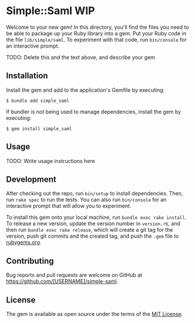 # Simple::Saml WIP

Welcome to your new gem! In this directory, you'll find the files you need to be able to package up your Ruby library into a gem. Put your Ruby code in the file `lib/simple/saml`. To experiment with that code, run `bin/console` for an interactive prompt.

TODO: Delete this and the text above, and describe your gem

## Installation

Install the gem and add to the application's Gemfile by executing:

    $ bundle add simple_saml

If bundler is not being used to manage dependencies, install the gem by executing:

    $ gem install simple_saml

## Usage

TODO: Write usage instructions here

## Development

After checking out the repo, run `bin/setup` to install dependencies. Then, run `rake spec` to run the tests. You can also run `bin/console` for an interactive prompt that will allow you to experiment.

To install this gem onto your local machine, run `bundle exec rake install`. To release a new version, update the version number in `version.rb`, and then run `bundle exec rake release`, which will create a git tag for the version, push git commits and the created tag, and push the `.gem` file to [rubygems.org](https://rubygems.org).

## Contributing

Bug reports and pull requests are welcome on GitHub at https://github.com/[USERNAME]/simple-saml.

## License

The gem is available as open source under the terms of the [MIT License](https://opensource.org/licenses/MIT).
